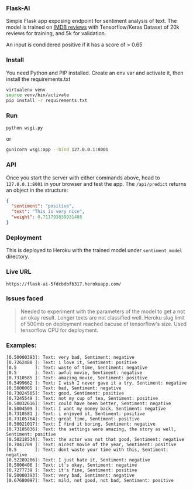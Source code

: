 ### Flask-AI
Simple Flask app exposing endpoint for sentiment analysis of text.
The model is trained on [IMDB reviews](https://ai.stanford.edu/~amaas/data/sentiment/aclImdb_v1.tar.gz) with Tensorflow/Keras
Dataset of 20k reviews for training, and 5k for validation.

An input is condidered positive if it has a score of > 0.65 

### Install
You need Python and PIP installed.
Create an env var and activate it, then install the requirements.txt

```sh
virtualenv venv
source venv/bin/activate   
pip install -r requirements.txt 
```
### Run
```sh
python wsgi.py
```
or
```sh
gunicorn wsgi:app --bind 127.0.0.1:8001
```

### API
Once you start the server with either commands above, head to `127.0.0.1:8001` in your browser and test the app.
The `/api/predict` returns an object in the structure:

```json
{
  "sentiment": "positive",
  "text": "This is very nice",
  "weight": 0.711793839931488
}
```

### Deployment
This is deployed to Heroku with the trained model under `sentiment_model` directory.

### Live URL
`https://flask-ai-5fdcbdbfb317.herokuapp.com/`

### Issues faced
> Needed to experiment with the parameters of the model to get a not an okay result.
> Longer texts are not classified well.
> Heroku slug limit of 500mb on deployment reached bacuse of tensorflow's size. Used tensorflow CPU for deployment.

### Examples:

```
[0.50000393]: Text: very bad, Sentiment: negative
[0.7262488 ]: Text: i love it, Sentiment: positive
[0.5       ]: Text: waste of time, Sentiment: negative
[0.5       ]: Text: awful movie, Sentiment: negative
[0.7310585 ]: Text: amazing movie, Sentiment: positive
[0.5499662 ]: Text: I wish I never gave it a try, Sentiment: negative
[0.5000005 ]: Text: bad, Sentiment: negative
[0.73024505]: Text: good, Sentiment: positive
[0.7245549 ]: Text: not my cup of tea, Sentiment: positive
[0.50032616]: Text: could have been better, Sentiment: negative
[0.5004509 ]: Text: I want my money back, Sentiment: negative
[0.7310581 ]: Text: i enjoyed it, Sentiment: positive
[0.73105764]: Text: great time, Sentiment: positive
[0.50021017]: Text: I find it boring, Sentiment: negative
[0.73105836]: Text: the settings were amazing, the story as well, Sentiment: positive
[0.50218534]: Text: the actor was not that good, Sentiment: negative
[0.7041709 ]: Text: nicest movie of the year, Sentiment: positive
[0.5       ]: Text: dont waste your time with this, Sentiment: negative
[0.52289206]: Text: I just hate it, Sentiment: negative
[0.5000406 ]: Text: it's okay, Sentiment: negative
[0.7277739 ]: Text: it's fine, Sentiment: positive
[0.50000393]: Text: very bad, Sentiment: negative
[0.67680097]: Text: mild, not good, not bad, Sentiment: positive
```